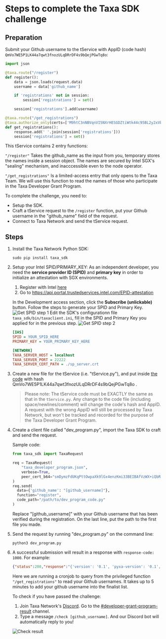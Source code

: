 # Steps to complete the Taxa SDK challenge

## Preparation

Submit your Github username to the tService with AppID (code hash) `QmVo7WE5P1LK44a7qwt3fnozULqDRrDF4s9bQejPGwTq8o`:

```py
import json

@taxa.route("/register")
def register():
    data = json.loads(request.data)
    username = data['github_name']

    if 'registrations' not in session:
        session['registrations'] = set()

    session['registrations'].add(username)

@taxa.route("/get_registrations")
@taxa.authorize_only(certs=['M9htC3nNBVqnVI5NXrHESGDZtiWtk44c95BL2y2xVb80YN73Px/o71b3b61D8BpipAMdigUJ4uyZgLLZeHi2yw=='])
def get_registrations():
    response.add(' '.join(session['registrations']))
    session['registrations'] = set()
```

This tService contains 2 entry functions: 

`"/register"` Takes the github_name as the input from you, temporary stores the names inside a session object. The names are secured by Intel SGX's "sealing" mechanism, and inacccessible even to the node operator.

`"/get_registrations"` Is a limited-access entry that only opens to the Taxa Team. We will use this function to read the names of those who participate in the Taxa Developer Grant Program.

To complete the challenge, you need to:

* Setup the SDK.
* Craft a tService request to the `/register` function, put your Github username in the "github_name" field of the request.
* Connect to Taxa Network and send the tService request.


## Steps

1. Install the Taxa Network Python SDK:
	```
	sudo pip install taxa_sdk
	```

2. Setup your Intel SPID/PRIMARY_KEY: As an independent developer, you need the **service provider ID (SPID)** and **primary key** in order to initialize an attestation with SGX environments.

	1. Register with Intel [here](https://software.intel.com/registration/?lang=en-us)
	2. Go to [https://api.portal.trustedservices.intel.com/EPID-attestation ](https://api.portal.trustedservices.intel.com/EPID-attestation)

	In the Development access section, click the **Subscribe (unlickable)** button. Follow the steps to generate your SPID and Primary Key.
	![Get SPID step 1](https://user-images.githubusercontent.com/32873616/137424403-26fd5e10-9471-4c1a-b590-c7c9f2a3c250.png)
	Edit the SDK's configurationn file `taxa_sdk/bin/taxaclient.ini`, fill in the SPID and Primary Key you applied for in the previous step.
	![Get SPID step 2](https://user-images.githubusercontent.com/32873616/137424606-ed3ed8c0-b415-40a9-9769-b985d512985e.png)


	```ini
	[IAS]
	SPID = YOUR_SPID_HERE
	PRIMARY_KEY = YOUR_PRIMARY_KEY_HERE

	[NETWORK]
	TAXA_SERVER_HOST = localhost
	TAXA_SERVER_PORT = 22222
	TAXA_SERVER_CERT_PATH = ./sp_server.crt
	```

3. Create a new file for the tService (i.e. "tService.py"), and put inside [the code](tService.py) with hash QmVo7WE5P1LK44a7qwt3fnozULqDRrDF4s9bQejPGwTq8o .

	> Please note: The tService code must be EXACTLY the same as that in the `tService.py`. Any change to the code file (including space/newlines/comment) will change the code's hash and AppID. A request with the wrong AppID will still be processed by Taxa Network, but won't be tracked and recorded for the purpose of the Taxa Developer Grant Program.

4. Create a client file called "dev_program.py", import the Taxa SDK to craft and send the request.

	Sample code:

	```py
	from taxa_sdk import TaxaRequest

	req = TaxaRequest(
	    "taxa_developer_program.json",
	    verbose=True,
	    peer_cert_b64="smDymzFdUKqPttOwpaXk9lGx4enzKmi33BEIBAfVzWX+iQbRQnJm6kPBUbSf8dz3m4Yg1nbJ2LkJGdUxK0xWhQ=="
	)
	req.send(
	  data={'github_name': "[github_username]"},
	  function="register",
	  code_path="/path/to/dev_program_code.py"
	)
	```

	Replace "[github_username]" with your Github username that has been verified during the registration. On the last line, put the path to the first file you made.
5. Send the request by running "dev_program.py" on the command line:

	```
	python3 dev_program.py
	```

6. A successful submission will result in a response with `response-code: 1000`. For example:
	```JSON
	{"status":200,"response":"{'version': '0.1', 'pyxa-version': '0.1', 'response-code': '1000', 'direction': '0', 'session-size-remaining': 8155, 'session-usage': '0.44%', 'content-type': 'text/plain', 'content-transfer-encoding': 'base64', 'data': 'i9u2c5LHA53OuXg3iI0ijQ==\\n', 'public-message': ''}\n"}
	```

	Here we are running a cronjob to query from the privileged function `"/get_registrations"` to read your Github usernames. It takes up to 5 minutes to add your github username into the finalist list.

	To check if you have passed the challenge: 

	1. Join Taxa Network's [Discord](https://discord.com/invite/BusRMXf). Go to the [#developer-grant-program-result](https://discord.com/channels/610854636785762369/887851169005858826) channel.
	2. Type a message `/check [github_username]`. And our Discord bot will automatically reply to you!

	![Check result](https://user-images.githubusercontent.com/32873616/137426630-1965d4ff-b84e-4ca2-8451-a4a5b6c54cb7.png)
